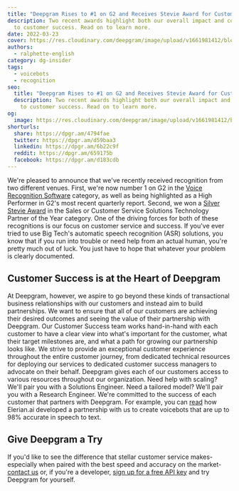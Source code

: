 ```yaml
---
title: "Deepgram Rises to #1 on G2 and Receives Stevie Award for Customer Service"
description: Two recent awards highlight both our overall impact and commitment
  to customer success. Read on to learn more.
date: 2022-03-23
cover: https://res.cloudinary.com/deepgram/image/upload/v1661981412/blog/deepgram-g2-customer-service/DG-rises-to-1-G2-and-Stevie-thumb-554x220%402x.png
authors:
  - ralphette-english
category: dg-insider
tags:
  - voicebots
  - recognition
seo:
  title: "Deepgram Rises to #1 on G2 and Receives Stevie Award for Customer Service"
  description: Two recent awards highlight both our overall impact and commitment
    to customer success. Read on to learn more.
og:
  image: https://res.cloudinary.com/deepgram/image/upload/v1661981412/blog/deepgram-g2-customer-service/DG-rises-to-1-G2-and-Stevie-thumb-554x220%402x.png
shorturls:
  share: https://dpgr.am/4794fae
  twitter: https://dpgr.am/d59baa3
  linkedin: https://dpgr.am/6b22c9f
  reddit: https://dpgr.am/659175b
  facebook: https://dpgr.am/d183cdb
---
```


We're pleased to announce that we've recently received recognition from two different venues. First, we're now number 1 on G2 in the [Voice Recognition Software](https://www.g2.com/categories/voice-recognition?tab=highest_rated) category, as well as being highlighted as a High Performer in G2's most recent quarterly report. Second, we won a [Silver Stevie Award](https://stevieawards.com/sales/2022-stevie-award-winners#Provider) in the Sales or Customer Service Solutions Technology Partner of the Year category. One of the driving forces for both of these recognitions is our focus on customer service and success. If you've ever tried to use Big Tech's automatic speech recognition (ASR) solutions, you know that if you run into trouble or need help from an actual human, you're pretty much out of luck. You just have to hope that whatever your problem is clearly documented.

## Customer Success is at the Heart of Deepgram

At Deepgram, however, we aspire to go beyond these kinds of transactional business relationships with our customers and instead aim to build partnerships. We want to ensure that all of our customers are achieving their desired outcomes and seeing the value of their partnership with Deepgram. Our Customer Success team works hand-in-hand with each customer to have a clear view into what's important for the customer, what their target milestones are, and what a path for growing our partnership looks like. We strive to provide an exceptional customer experience throughout the entire customer journey, from dedicated technical resources for deploying our services to dedicated customer success managers to advocate on their behalf. Deepgram gives each of our customers access to various resources throughout our organization. Need help with scaling? We'll pair you with a Solutions Engineer. Need a tailored model? We'll pair you with a Research Engineer. We're committed to the success of each customer that partners with Deepgram. For example, you can [read](https://deepgram.com/case-study-elerian-ai/) how Elerian.ai developed a partnership with us to create voicebots that are up to 98% accurate in speech to text.

<WhitepaperPromo whitepaper="latest"></WhitepaperPromo>



## Give Deepgram a Try

If you'd like to see the difference that stellar customer service makes-especially when paired with the best speed and accuracy on the market-[contact us](https://deepgram.com/contact-us/) or, if you're a developer, [sign up for a free API key](https://console.deepgram.com/) and try Deepgram for yourself.
